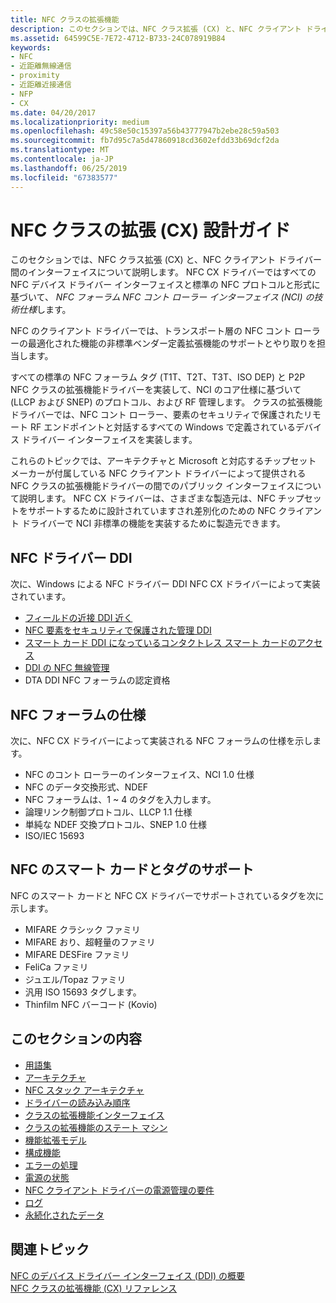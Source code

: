 ```yaml
---
title: NFC クラスの拡張機能
description: このセクションでは、NFC クラス拡張 (CX) と、NFC クライアント ドライバー間のインターフェイスについて説明します。
ms.assetid: 64599C5E-7E72-4712-B733-24C078919B84
keywords:
- NFC
- 近距離無線通信
- proximity
- 近距離近接通信
- NFP
- CX
ms.date: 04/20/2017
ms.localizationpriority: medium
ms.openlocfilehash: 49c58e50c15397a56b43777947b2ebe28c59a503
ms.sourcegitcommit: fb7d95c7a5d47860918cd3602efdd33b69dcf2da
ms.translationtype: MT
ms.contentlocale: ja-JP
ms.lasthandoff: 06/25/2019
ms.locfileid: "67383577"
---
```

# <a name="nfc-class-extension-cx-design-guide"></a>NFC クラスの拡張 (CX) 設計ガイド


このセクションでは、NFC クラス拡張 (CX) と、NFC クライアント ドライバー間のインターフェイスについて説明します。 NFC CX ドライバーではすべての NFC デバイス ドライバー インターフェイスと標準の NFC プロトコルと形式に基づいて、 *NFC フォーラム NFC コント ローラー インターフェイス (NCI) の技術仕様*します。

NFC のクライアント ドライバーでは、トランスポート層の NFC コント ローラーの最適化された機能の非標準ベンダー定義拡張機能のサポートとやり取りを担当します。

すべての標準の NFC フォーラム タグ (T1T、T2T、T3T、ISO DEP) と P2P NFC クラスの拡張機能ドライバーを実装して、NCI のコア仕様に基づいて (LLCP および SNEP) のプロトコル、および RF 管理します。 クラスの拡張機能ドライバーでは、NFC コント ローラー、要素のセキュリティで保護されたリモート RF エンドポイントと対話するすべての Windows で定義されているデバイス ドライバー インターフェイスを実装します。

これらのトピックでは、アーキテクチャと Microsoft と対応するチップセット メーカーが付属している NFC クライアント ドライバーによって提供される NFC クラスの拡張機能ドライバーの間でのパブリック インターフェイスについて説明します。 NFC CX ドライバーは、さまざまな製造元は、NFC チップセットをサポートするために設計されていますされ差別化のための NFC クライアント ドライバーで NCI 非標準の機能を実装するために製造元できます。

## <a name="nfc-driver-ddi"></a>NFC ドライバー DDI
次に、Windows による NFC ドライバー DDI NFC CX ドライバーによって実装されています。

-   [フィールドの近接 DDI 近く](https://docs.microsoft.com/windows-hardware/drivers/ddi/content/index)
-   [NFC 要素をセキュリティで保護された管理 DDI](https://docs.microsoft.com/windows-hardware/drivers/ddi/content/index)
-   [スマート カード DDI になっているコンタクトレス スマート カードのアクセス](https://docs.microsoft.com/previous-versions/dn905601(v=vs.85))
-   [DDI の NFC 無線管理](https://docs.microsoft.com/windows-hardware/drivers/ddi/content/index)
-   DTA DDI NFC フォーラムの認定資格

## <a name="nfc-forum-specifications"></a>NFC フォーラムの仕様
次に、NFC CX ドライバーによって実装される NFC フォーラムの仕様を示します。  

-   NFC のコント ローラーのインターフェイス、NCI 1.0 仕様
-   NFC のデータ交換形式、NDEF
-   NFC フォーラムは、1 ~ 4 のタグを入力します。
-   論理リンク制御プロトコル、LLCP 1.1 仕様
-   単純な NDEF 交換プロトコル、SNEP 1.0 仕様
-   ISO/IEC 15693

## <a name="supported-nfc-smart-cards-and-tags"></a>NFC のスマート カードとタグのサポート
NFC のスマート カードと NFC CX ドライバーでサポートされているタグを次に示します。  

-   MIFARE クラシック ファミリ
-   MIFARE おり、超軽量のファミリ
-   MIFARE DESFire ファミリ
-   FeliCa ファミリ
-   ジュエル/Topaz ファミリ
-   汎用 ISO 15693 タグします。
-   Thinfilm NFC バーコード (Kovio)



## <a name="in-this-section"></a>このセクションの内容


-   [用語集](glossary.md)
-   [アーキテクチャ](architecture.md)
-   [NFC スタック アーキテクチャ](nfc-stack-architecture.md)
-   [ドライバーの読み込み順序](driver-load-order.md)
-   [クラスの拡張機能インターフェイス](nfc-class-extension-interface.md)
-   [クラスの拡張機能のステート マシン](nfc-class-extension-state-machine.md)
-   [機能拡張モデル](extensibility-model.md)
-   [構成機能](configurability.md)
-   [エラーの処理](error-handling.md)
-   [電源の状態](power-states.md)
-   [NFC クライアント ドライバーの電源管理の要件](nfc-client-driver-power-management-requirements.md)
-   [ログ](logging.md)
-   [永続化されたデータ](persisted-data.md)

 

 
## <a name="related-topics"></a>関連トピック
[NFC のデバイス ドライバー インターフェイス (DDI) の概要](https://docs.microsoft.com/windows-hardware/drivers/ddi/content/_nfpdrivers/)  
[NFC クラスの拡張機能 (CX) リファレンス](https://docs.microsoft.com/windows-hardware/drivers/ddi/content/nfccx/)  
